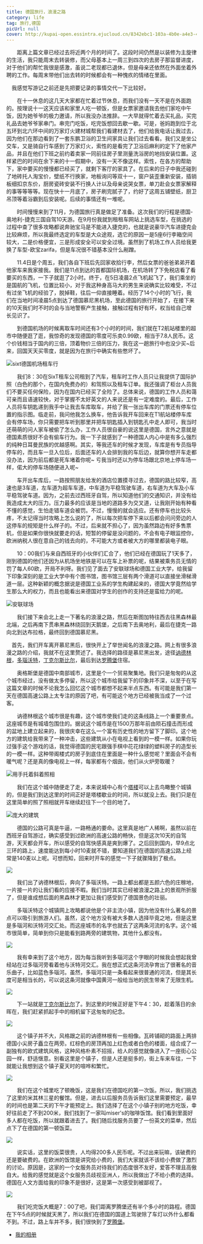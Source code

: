 ```yaml
---
title: 德国旅行，浪漫之路
category: life
tag: 旅行,德国
picUrl: null
cover: http://kupai-open.essintra.ejucloud.cn/8342ebc1-103a-4b0e-a4e3-485cb437aefe.jpeg
---
```


　　距离上篇文章已经过去将近两个月的时间了。这段时间仍然是以装修为主旋律的生活，我只能周末去转装修，而父母基本上一周三到四次的去房子那监督进度，对于他们的帮忙我很是感激，虽说二老现都已退休，但是母亲还依然在外面坐着外聘的工作。每周末带他们出去转的时候都会有一种愧疚的情绪在里面。

　我感觉写游记之前还是先把要记录的事情交代一下比较好。

　　在十一休息的这几天大家都在忙着过节休息，而我们没有一天不是在外面跑的。按理说十一这天应该和家里人吃一顿饭，但是女票家邀请我去他们家吃中午饭，因为她爷爷的极力邀请，所以我没办法推辞。一大早就得忙着去买礼品，买完礼品去她爷爷家串门。串完门吃饭，吃完饭想回去歇一歇。可是，爸妈跑到位于北五环到北六环中间的万家灯火建材城帮我们看建材去了，他们给我电话让我过去，因为他们在那边看到了一套东鹏卫浴的卫生间家具让我们过去看看。我们又是坐公交车，又是骑自行车感到了万家灯火，索性的是看完了卫浴后麻利的定下了他家产品，并且在他们下班之前约着卖家一同前往房子里测量洗浴房的地挡安装位置。这样紧巴的时间在余下来的十一假期中，没有一天不像这样。索性，在各方的帮助下，家中要买的慢慢都已经买了，就剩下客厅的家具了。在后来的日子中我还碰到了地砖托人淘宝价，壁纸不行换家，地板询问等双十一，窗户装歪重新安装，插销板细扣京东价，厨房瓷砖安装不行换人计以及母亲说哭女票，单刀赴会女票家解释的事等等等等。现在快十一月底了，房子刷完腻子了，约好了这周五铺壁纸，厨卫吊顶等着浴霸到后安装呢。后续的事情还有一堆呢。

　　时间慢慢来到了11月，为德国旅行真是做足了准备。这次我们的行程是德国-奥地利-捷克三国自驾10天游。在9月份我就到租租车网站上挑选车型，在挑选的过程中查了很多攻略都说奔驰宝马是不能进入捷克的，也就是说豪华汽车进捷克会比较麻烦，所以我最终选定的车型是大众途观，选它的原因一是5座6行李箱空间较大，二是价格便宜，三是形成安全可以安全过境。虽然到了机场工作人员给我更换了车型-欧宝zarifa，但是车况很不错基本没什么剐蹭。

　　11.4日是个周五，我们各自下班后先回家收拾行李，然后女票的爸爸弟弟开着他家车来我家接我。我们是11点到达的首都国际机场，在机场转了下免税店看了看要买的东西，一下子就逛了2小时。终于，在5日凌晨2点飞机起飞了，我们乘坐的是国航的飞机，位置比较小，对于我这种身高马大的男生来说确实比较难受，不过有过坐飞机的经验了，脱掉鞋，往后一仰直接睡着。经历了14个小时的飞行，我们在当地时间凌晨5点到达了德国慕尼黑机场，至此德国的旅行开始了，在接下来的10天我们时不时的会与当地警察产生接触，接触过程有好有坏，权当给自己增长见识了。
　
<div align='middle'>
<script>
	document.write("<iframe height=498 width=510 src='http://player.youku.com/embed/XMzE2MjI5ODQyNA==' frameborder=0 allowfullscreen></iframe>");
</script>
</div>

　　到德国机场的时候离取车时间还有3个小时的时间，我们就在T2航站楼里的超市中随便逛了逛，我惊奇的发现德国的零度可乐卖0.99欧，相当于7.8人民币。这个价钱相当于国内的三倍，顶着物价三倍的压力，我在这一趟旅行中也没少买~后来，回国天天买零度，就是因为在旅行中确实有些憋坏了。

<div align='middle'>
<script>
	document.write("<iframe height=498 width=510 src='http://player.youku.com/embed/XMzE2MjI3MTg2NA==' frameborder=0 allowfullscreen></iframe>");
</script>
</div>


![sixt德国机场租车行](http://kupai-open.essintra.ejucloud.cn/b3240ea2-8a7e-4883-9276-a7f246bc2a80.JPG@imageMogr2/thumbnail/700x@watermark/2/text/bmFmZmFuLmNu/fill/cmVk/fontsize/700)

　　我们8：30在SixT租车公司租到了汽车，租车时工作人员只让我提供了国际护照（白色的那个，在国内免费办的）和驾照以及租车订单。我还强调了柜台人员我们不要买任何保险，因为在国内已经买了全险了。总体来说，德国的工作人员和蔼可亲而且语速较快，对于掌握不太好英文的人来说还是有一定难度的。最后，工作人员将车钥匙递到我手中让我去车库取车，并给了我一张出车库的门票还有停车位置的指示图。临走前，我问他我怎么换车，他告诉我开车回来在T1航站楼停车库会有停车场，你只需要把车听到那里并把车钥匙插入到钥匙孔中走人即可，我当时还萌萌的问人家车被偷了怎么办，工作人员很自豪的说这里是德国，言外之意就是德国素质很好不会有偷车行为。我一下子就感到了一种德国人内心中是有多么强烈的纯种日耳曼民族的优越感啊。其实，等我还车的时候才发现，车库是有专员指导停车的，而且车一旦入位后，后面还车的人会排到我的车后边，就算你想开车走都没办法，因为前后都是死车堵着你呢~ 亏我当时还以为停车场跟北京地上停车场一样，偌大的停车场随便进入呢~

　　车开出车库后，一路按照朋友给发的酒店位置摸寻过去，德国的路比较窄，高速也是3车道，左车道为超车车道，中车道为平稳驾驶车道，右车道为大车及小车平稳驾驶车道。因为，之前去过西班牙自驾，所以知道他们的交通知识，并没有给我造成太大的压力。压力最多的应该是当地的道路多为交叉道，让我刚开始有种看不懂的感觉，生怕走错车道会被罚。不过，慢慢的就会适应。还有停车也比较头疼，不太记得当时攻略上怎么说的了，所以每次把车停下来以后都会问问旁边的人这停车的规矩是什么样子的。不过，后来就不担心了，因为虽然路边有好多售票机，但是如果你很快就要走的话，短暂的停留是没问题的，不会有电子眼监控你，欧洲纳税人很在意自己的钱去向的，不可能大方或者被大方的哪里都装电子眼。

<div align='middle'>
<script>
	document.write("<iframe height=498 width=510 src='http://player.youku.com/embed/XMzE2MjMwNjI3Mg==' allowfullscreen></iframe>");
</script>
</div>

　　10：00我们与来自西班牙的小伙伴们汇合了，他们已经在德国玩了1天多了，刚到德国的他们还因为从机场坐地铁是可以在车上补票的呢，结果被乘务员无情的罚了每人60欧，开局不利呀。我们见了面去了安联球场和德国工业大学，给我留下印象深刻的是工业大学中有个图书馆，图书馆三层有两个滑道可以直接坐滑梯滑道一层。这种新颖的概念据说是德国工业系的学生构建起来的，德国大学竟然给学生那么大的权力，而且也能看出来德国对学生的创作的支持还是蛮给力的呢。

![安联球场](http://kupai-open.essintra.ejucloud.cn/b419eddd-58df-4b7a-952b-f4ea4c76d74f.png@imageMogr2/thumbnail/700x@watermark/2/text/bmFmZmFuLmNu/fill/cmVk/fontsize/700)

<div align='middle'>
<script>
	document.write("<iframe height=498 width=510 src='http://player.youku.com/embed/XMzE3NzI2MDYyOA==' allowfullscreen></iframe>");
</script>
</div>

　　我们接下来会北上走一下著名的浪漫之路，然后在斯图加特往西去往黑森林最北端，之后再南下贯串黑森林绕回到天鹅堡，之后南下去奥地利，最后在捷克一路向北到达布拉格，最终回到德国慕尼黑。

　首先，我们开车离开慕尼黑后，很快开上了举世闻名的浪漫之路。网上有很多浪漫之路的介绍，我就不在这里赘述了。我选择的路径是慕尼黑出发，途径[讷德林根](https://baike.baidu.com/item/讷德林根)，[多瑙沃特](http://blog.sina.com.cn/s/blog_6d16e651010130si.html)，[丁克尔斯比尔](http://you.ctrip.com/travels/germany100025/1664245.html)，最后到达[罗腾堡](https://baike.baidu.com/item/罗腾堡)住宿。

　　奥格斯堡是德国中南部城市，这里是个一个贸易聚集地。我们只是匆匆的从这个城市经过，没有做太多停留，所以这个城市给我留下的印象并不深，以至于在写这篇文章的时候不论我怎么回忆这个城市都想不起来半点东西。有可能是我们第一天在德国高速公路上太专注的原因了吧，有可能这个地方已经被我当成了一个过客。

　　讷德林根这个城市很是有趣，这个城市使我们走的这条线路上一个重要景点。这座城市是有城墙包围住的。据说这个城市是在1500万那年前由陨石撞击而形成的盆地上建立起来的，我很庆幸在这么一个富有历史性的地方留下了脚印。这个地方的建筑给我带来了一种冲击，这些建筑从小在电视上看到的一模一样。如果你玩过强手这个游戏的话，我觉得德国的民宅跟强手棋中花花绿绿的塑料房子的造型长的一模一样。这种带阁楼式的房子到底住在里面是一种什么感觉呢？里面会不会有暖气呢？还是真的像电视上一样，每家都有个烟囱，他们从火炉旁取暖？

![用手托着斜着照相](http://kupai-open.essintra.ejucloud.cn/dc0abde6-9ced-4f52-96da-40071b912f11.JPG@imageMogr2/thumbnail/700x@watermark/2/text/bmFmZmFuLmNu/fill/cmVk/fontsize/700)

　　我们在这个城中随便走了走，本来说城中心有个[塔楼](https://wxn.qq.com/cmsid/WXN2017112300148000)可以上去鸟瞰整个城镇的，但是我们到达这里的时间正好是塔楼歇业的时间，所以就没上去。我们只是在这里简单的照了照相就开车继续赶往下一个目的地了。

![庞大的建筑](http://kupai-open.essintra.ejucloud.cn/7dbeecf4-e6f3-4412-b44c-ce096d9b4fbf.JPG@imageMogr2/thumbnail/700x@watermark/2/text/bmFmZmFuLmNu/fill/cmVk/fontsize/700)

　　德国的公路可真是牛逼，一路畅通的要命。这里真是地广人稀啊，虽然以前在西班牙自驾游过，确实感受到过欧洲的高速公路的畅快，但是这次10天的自驾游，天天都会开车，所以感受的自驾快感真是爽到爆了。之后回到国内，早9点北三环的路上，速度能达到每小时10麦就不错，要知道我们在德国的高速公路上经常是140麦以上呢。可想而知，回来时开车的感觉一下子就骤降到了极点。

![](http://kupai-open.essintra.ejucloud.cn/2b95a2b5-fefa-4e03-acdb-c83533b9b152.JPG@imageMogr2/thumbnail/700x@watermark/2/text/bmFmZmFuLmNu/fill/cmVk/fontsize/700)

　　我们出了讷德林根后，奔向了多瑙沃特。一路上都出都是五颜六色的庄稼地，一片接一片的让我们看的应接不暇。我们当时其实已经被浪漫之路上的景观所折服了，但是谁成想后面的黑森林才更加让我们感受到了德国景色的壮丽。

　　多瑙沃特这个城镇网上攻略都说他是个非主流小镇，因为他没有什么著名的景点可以吸引到旅游人们。虽然，这个地方没有被大多数人选择毕竟之地，但是这里是多瑙河和沃特河交汇处。而这座城市的名字也就去了这两条河流的名字。这个城市很简单，简单到你只是能看到路两旁的建筑物，其他什么都没有。

![](http://kupai-open.essintra.ejucloud.cn/0a9bf618-2577-49a5-a8f4-b56159f9dc8c.JPG@imageMogr2/thumbnail/700x@watermark/2/text/bmFmZmFuLmNu/fill/cmVk/fontsize/700)

　　我有幸来到了这个地方，因为每当我听到多瑙河这个字眼的时候我会想起我曾经站在过多瑙河旁看着他与沃特河交汇。我在想正式这条河流孕育出了很著名的音乐曲子，比如蓝色多瑙河。虽然，多瑙河只是一条看起来很普通的河流，但是其长度可是相当长的，可以说这条河就像中国黄河一般给当地的民生带来了无限生机。

![](http://kupai-open.essintra.ejucloud.cn/286f0fc8-0ed1-4d14-a755-2aaff54236a1.JPG@imageMogr2/thumbnail/700x@watermark/2/text/bmFmZmFuLmNu/fill/cmVk/fontsize/700)

　　下一站就是[丁克尔斯比尔](http://blog.sina.com.cn/s/blog_5e4a15f101011qoh.html)了。到这里的时候正好是下午4：30，趁着落日的余晖在，我们赶紧抓起手中的相机留下这匆匆的纪念。

![](http://kupai-open.essintra.ejucloud.cn/803638c6-067d-4944-b844-7aed6c2a8edc.png@imageMogr2/thumbnail/700x@watermark/2/text/bmFmZmFuLmNu/fill/cmVk/fontsize/700)

　　这个镇子并不大，风格跟之前的讷德林根有一些相像。瓦砖铺砌的路面上两排德国小尖房子矗立在两旁。红棕色的房顶再加上红色或者白色的楼面，组合成了一副独有的欧式建筑风格，这种风格朴素不招摇，给人的感觉就像进入了一座街心公园一样，舒适惬意。别看这里是个镇子，但是人还是挺多的，街上车来车往，一下就能让我想到这个镇子夏天时的喧哗和繁忙。

![](http://kupai-open.essintra.ejucloud.cn/4ac3af95-5cf7-44df-94cd-75ad35474360.png@imageMogr2/thumbnail/700x@watermark/2/text/bmFmZmFuLmNu/fill/cmVk/fontsize/700)

　　我们在这个城里吃了顿晚饭，这是我们在德国吃的第一次饭。所以，我们挑选了这里的米其林三星的餐馆。但是，进去以后服务员告诉我们这里需要预定，最早的时间也是第二天的下午才能预定上。我们选择了在这个小镇子别的地方吃饭，幸好往前走了不到200米，我们找到了一家叫miser's的咖啡饭馆。我们看到里面好多人都在吃饭，所以就跟着进去了。我们随后找服务员要了一份英文的菜单，然后点下了在德国的第一顿饭菜。

![](http://kupai-open.essintra.ejucloud.cn/83d03b0d-46a2-4e8e-a17c-a82575e45cb6.jpg@imageMogr2/thumbnail/700x@watermark/2/text/bmFmZmFuLmNu/fill/cmVk/fontsize/700)

　　说实话，这里的饭菜很贵，人均得200多人民币呢。不过出来玩嘛，该破费的还是要破费的。在欧洲的饭馆是讲究给小费的，我们大家就该不该给小费做了激烈的讨论。原因是，这家的一个女服务员对待我们的态度很不友好，爱答不理且高傲自大。给我的感觉就是这个女服务员歧视亚洲人，所以我做出了不给小费的选择。德国在人文方面给我的印象不是很好，这是第一次感受到被鄙视了。

![](http://kupai-open.essintra.ejucloud.cn/1ee4b07c-7588-43d0-802f-f9d2e9dfdeb3.png@imageMogr2/thumbnail/700x@watermark/2/text/bmFmZmFuLmNu/fill/cmVk/fontsize/700)

　　我们吃完饭大概是7：00了吧，我们距离罗腾堡还有半个多小时的路程。德国在下午5点的时候就天黑了，所以我们在德国的国道上驾驶除了车灯以外什么都看不到。不过，路上车并不多，我们很快到了[罗腾堡](https://baike.baidu.com/item/罗腾堡/5273810?fr=aladdin)。




* [我的相册](https://pan.baidu.com/s/1qXJGuM4)

